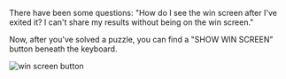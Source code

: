 There have been some questions: "How do I see the win screen after I've exited it? I can't share my results without being on the win screen."

Now, after you've solved a puzzle, you can find a "SHOW WIN SCREEN" button beneath the keyboard.

![win screen button](/images/win_screen_button.jpg)